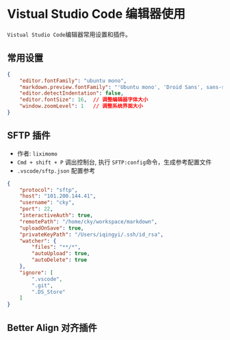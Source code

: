 # Vistual Studio Code 编辑器使用

`Vistual Studio Code`编辑器常用设置和插件。

## 常用设置

```json
{
    "editor.fontFamily": "ubuntu mono",
    "markdown.preview.fontFamily": "'Ubuntu mono', 'Droid Sans', sans-serif",
    "editor.detectIndentation": false,
    "editor.fontSize": 16,  // 调整编辑器字体大小
    "window.zoomLevel": 1   // 调整系统界面大小
}
```

## SFTP 插件

- 作者: `liximomo`
- `Cmd + shift + P` 调出控制台, 执行 `SFTP:config`命令，生成参考配置文件
- `.vscode/sftp.json` 配置参考

```json
{
    "protocol": "sftp",
    "host": "101.200.144.41",
    "username": "cky",
    "port": 22,
    "interactiveAuth": true,
    "remotePath": "/home/cky/workspace/markdown",
    "uploadOnSave": true,
    "privateKeyPath": "/Users/iqingyi/.ssh/id_rsa",
    "watcher": {
        "files": "**/*",
        "autoUpload": true,
        "autoDelete": true
    },
    "ignore": [
        ".vscode",
        ".git",
        ".DS_Store"
    ]
}
```

## Better Align 对齐插件